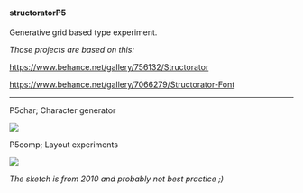 #### structoratorP5


Generative grid based type experiment.


_Those projects are based on this:_

https://www.behance.net/gallery/756132/Structorator

https://www.behance.net/gallery/7066279/Structorator-Font

---

P5char; Character generator

![](https://raw.githubusercontent.com/gwio/structoratorP5/master/structoratorP5char/title.jpg)

P5comp; Layout experiments

![](https://raw.githubusercontent.com/gwio/structoratorP5/master/structoratorP5comp/title.jpg)

_The sketch is from 2010 and probably not best practice ;)_
